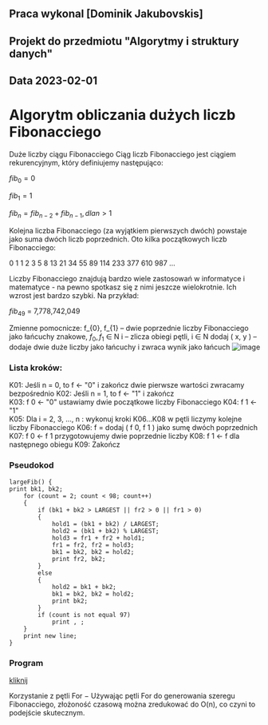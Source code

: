 ## Praca wykonal [Dominik Jakubovskis]

## Projekt do przedmiotu "Algorytmy i struktury danych"

## Data 2023-02-01

# Algorytm obliczania dużych liczb Fibonacciego

Duże liczby ciągu Fibonacciego
Ciąg liczb Fibonacciego jest ciągiem rekurencyjnym, który definiujemy następująco:

$fib_{0}  = 0$

$fib_{1}  = 1$

$fib_{n} = fib_{n-2} + fib_{n-1}, dla n  > 1$

Kolejna liczba Fibonacciego (za wyjątkiem pierwszych dwóch) powstaje jako suma dwóch liczb poprzednich. Oto kilka początkowych liczb Fibonacciego:

0 1 1 2 3 5 8 13 21 34 55 89 114 233 377 610 987 ... 

Liczby Fibonacciego znajdują bardzo wiele zastosowań w informatyce i matematyce - na pewno spotkasz się z nimi jeszcze wielokrotnie. Ich wzrost jest bardzo szybki. Na przykład:

$fib_{49}$  = 7,778,742,049

Zmienne pomocnicze:
f_{0}, f_{1}	 –	dwie poprzednie liczby Fibonacciego jako łańcuchy znakowe, $f_{0}, f_{1}$  ∈ N
i	 –	zlicza obiegi pętli, i  ∈ N
dodaj ( x, y )	 – 	dodaje dwie duże liczby jako łańcuchy i zwraca wynik jako łańcuch
![image](https://user-images.githubusercontent.com/47005404/216173018-b26d6b4f-57ab-4cff-941b-a87e8aac1b73.png)


### Lista kroków:
K01:	Jeśli n  = 0,
to f  ← "0" i zakończ	dwie pierwsze wartości zwracamy bezpośrednio
K02:	Jeśli n  = 1,
to f  ← "1" i zakończ	 
K03:	f 0 ← "0"	ustawiamy dwie początkowe liczby Fibonacciego
K04:	f 1 ← "1"	 
K05:	Dla i  = 2, 3, ..., n :
wykonuj kroki K06...K08	w pętli liczymy kolejne liczby Fibonacciego
K06:	    f  = dodaj ( f 0, f 1 )	jako sumę dwóch poprzednich
K07:	    f 0 ← f 1	przygotowujemy dwie poprzednie liczby
K08:	    f 1 ← f	dla następnego obiegu
K09:	Zakończ	 

### Pseudokod
```
largeFib() {
print bk1, bk2;
	for (count = 2; count < 98; count++)
	{
		if (bk1 + bk2 > LARGEST || fr2 > 0 || fr1 > 0)
		{
			hold1 = (bk1 + bk2) / LARGEST;
			hold2 = (bk1 + bk2) % LARGEST;
			hold3 = fr1 + fr2 + hold1;
			fr1 = fr2, fr2 = hold3;
			bk1 = bk2, bk2 = hold2;
			print fr2, bk2;
		}
		else
		{
			hold2 = bk1 + bk2;
			bk1 = bk2, bk2 = hold2;
			print bk2;
		}
		if (count is not equal 97)
			print , ;
	}
	print new line;
}
```


### Program
[kliknij](https://github.com/dom4ix/Algorytmy_i_Struktury_danych/blob/main/projekt/projekt2.c)

Korzystanie z pętli For − Używając pętli For do generowania szeregu Fibonacciego, złożoność czasową można zredukować do O(n), co czyni to podejście skutecznym.
